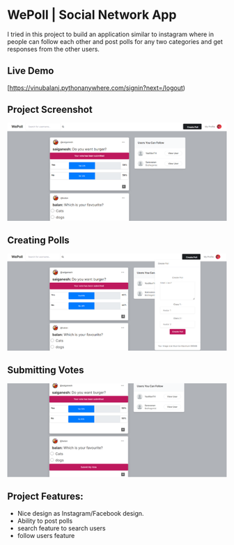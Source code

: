 # WePoll | Social Network App

I tried in this project to build an application similar to instagram where in people can follow each other and post polls for any two categories and get responses from the other users.

## Live Demo
[https://vinubalanj.pythonanywhere.com/signin?next=/logout)

## Project Screenshot
![WePoll screenshot](./d-social-media-ss1.png)
## Creating Polls
![WePoll screenshot](./d-social-media-ss2.png)
## Submitting Votes
![WePoll screenshot](./d-social-media-ss3.png)

## Project Features:
- Nice design as Instagram/Facebook design.
- Ability to post polls
- search feature to search users
- follow users feature
